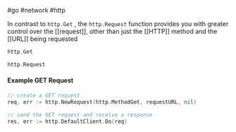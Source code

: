 #go #network #http 

In contrast to `http.Get` , the `http.Request` function provides you with greater control over the [[request]], other than just the [[HTTP]] method and the [[URL]] being requested

```go
http.Get

http.Request
```

#### Example GET Request
```go
// create a GET request
req, err := http.NewRequest(http.MethodGet, requestURL, nil)

// send the GET request and receive a response
res, err := http.DefaultClient.Do(req)
```


